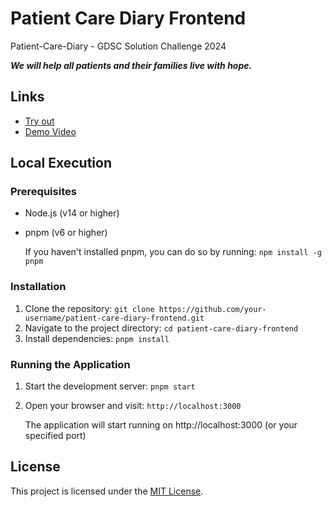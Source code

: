 # Patient Care Diary Frontend
Patient-Care-Diary - GDSC Solution Challenge 2024

_**We will help all patients and their families live with hope.**_

## Links
- [Try out](https://patient-care-diary.dev/)
- [Demo Video](https://www.youtube.com/watch?v=AU7WVoznX3g)

## Local Execution

### Prerequisites
- Node.js (v14 or higher)
- pnpm (v6 or higher)

    If you haven't installed pnpm, you can do so by running:
`npm install -g pnpm`

### Installation
1. Clone the repository: `git clone https://github.com/your-username/patient-care-diary-frontend.git`
2. Navigate to the project directory: `cd patient-care-diary-frontend`
3. Install dependencies: `pnpm install`

### Running the Application
1. Start the development server: `pnpm start`
2. Open your browser and visit: `http://localhost:3000`

    The application will start running on http://localhost:3000 (or your specified port)

## License
This project is licensed under the [MIT License](./LICENSE).
